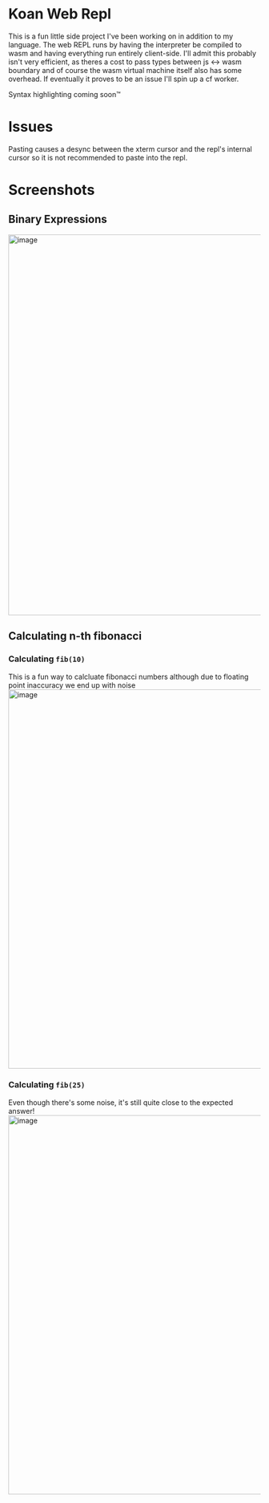 # Koan Web Repl
This is a fun little side project I've been working on in addition to my language. The web REPL runs by having the interpreter be compiled to wasm and having everything run entirely client-side.
I'll admit this probably isn't very efficient, as theres a cost to pass types between js <-> wasm boundary and of course the wasm virtual machine itself also has some overhead. If eventually it proves
to be an issue I'll spin up a cf worker.

Syntax highlighting coming soon™

# Issues
Pasting causes a desync between the xterm cursor and the repl's internal cursor so it is not recommended to paste into the repl.

# Screenshots
## Binary Expressions
<img width="759" alt="image" src="https://github.com/user-attachments/assets/5095af83-eb33-4aca-b053-7002298b58bb">


## Calculating n-th fibonacci
### Calculating `fib(10)`
This is a fun way to calcluate fibonacci numbers although due to floating point inaccuracy we end up with noise
<img width="756" alt="image" src="https://github.com/user-attachments/assets/eebed13e-0e4f-4bb7-94b3-aa874c7c22b7">


### Calculating `fib(25)`
Even though there's some noise, it's still quite close to the expected answer!
<img width="756" alt="image" src="https://github.com/user-attachments/assets/de95ed4c-992a-44a8-864c-86a9b17827b3">

